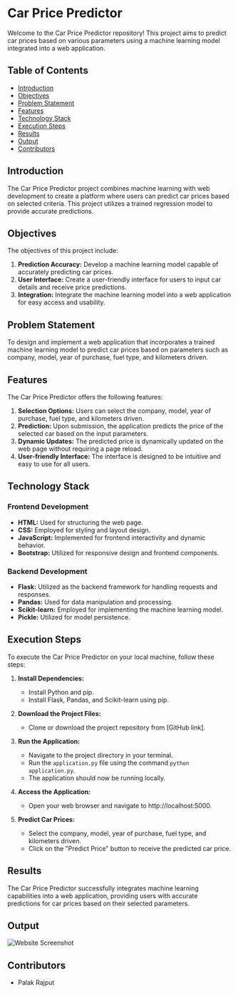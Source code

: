 # Car Price Predictor

Welcome to the Car Price Predictor repository! This project aims to predict car prices based on various parameters using a machine learning model integrated into a web application.

## Table of Contents

- [Introduction](#introduction)
- [Objectives](#objectives)
- [Problem Statement](#problem-statement)
- [Features](#features)
- [Technology Stack](#technology-stack)
- [Execution Steps](#execution-steps)
- [Results](#results)
- [Output](#output)
- [Contributors](#contributors)

## Introduction

The Car Price Predictor project combines machine learning with web development to create a platform where users can predict car prices based on selected criteria. This project utilizes a trained regression model to provide accurate predictions.

## Objectives

The objectives of this project include:

1. **Prediction Accuracy:** Develop a machine learning model capable of accurately predicting car prices.
2. **User Interface:** Create a user-friendly interface for users to input car details and receive price predictions.
3. **Integration:** Integrate the machine learning model into a web application for easy access and usability.

## Problem Statement

To design and implement a web application that incorporates a trained machine learning model to predict car prices based on parameters such as company, model, year of purchase, fuel type, and kilometers driven.

## Features

The Car Price Predictor offers the following features:

1. **Selection Options:** Users can select the company, model, year of purchase, fuel type, and kilometers driven.
2. **Prediction:** Upon submission, the application predicts the price of the selected car based on the input parameters.
3. **Dynamic Updates:** The predicted price is dynamically updated on the web page without requiring a page reload.
4. **User-friendly Interface:** The interface is designed to be intuitive and easy to use for all users.

## Technology Stack

### Frontend Development

- **HTML:** Used for structuring the web page.
- **CSS:** Employed for styling and layout design.
- **JavaScript:** Implemented for frontend interactivity and dynamic behavior.
- **Bootstrap:** Utilized for responsive design and frontend components.

### Backend Development

- **Flask:** Utilized as the backend framework for handling requests and responses.
- **Pandas:** Used for data manipulation and processing.
- **Scikit-learn:** Employed for implementing the machine learning model.
- **Pickle:** Utilized for model persistence.

## Execution Steps

To execute the Car Price Predictor on your local machine, follow these steps:

1. **Install Dependencies:**
   - Install Python and pip.
   - Install Flask, Pandas, and Scikit-learn using pip.

2. **Download the Project Files:**
   - Clone or download the project repository from [GitHub link].

3. **Run the Application:**
   - Navigate to the project directory in your terminal.
   - Run the `application.py` file using the command `python application.py`.
   - The application should now be running locally.

4. **Access the Application:**
   - Open your web browser and navigate to http://localhost:5000.

5. **Predict Car Prices:**
   - Select the company, model, year of purchase, fuel type, and kilometers driven.
   - Click on the "Predict Price" button to receive the predicted car price.

## Results

The Car Price Predictor successfully integrates machine learning capabilities into a web application, providing users with accurate predictions for car prices based on their selected parameters.

## Output 

![Website Screenshot](website_screenshot.png)

## Contributors

- Palak Rajput
